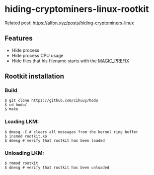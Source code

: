 # hiding-cryptominers-linux-rootkit

Related post: https://alfon.xyz/posts/hiding-cryptominers-linux

## Features

- Hide process
- Hide process CPU usage
- Hide files that his filename starts with the [MAGIC_PREFIX](https://github.com/cihuuy/hiding-cryptominers-linux-rootkit/blob/master/main.h#L8)

## Rootkit installation

### Build

```shell
$ git clone https://github.com/cihuuy/hodo
$ cd hodo/
$ make
```

### Loading LKM:

```shell
$ dmesg -C # clears all messages from the kernel ring buffer
$ insmod rootkit.ko
$ dmesg # verify that rootkit has been loaded
```

### Unloading LKM:

```shell
$ rmmod rootkit
$ dmesg # verify that rootkit has been unloaded
```
